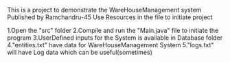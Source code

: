 This is a project to demonstrate the WareHouseManagement system
Published by Ramchandru-45
Use Resources in the file to initiate project

1.Open the "src" folder
2.Compile and run the "Main.java" file to initiate the program
3.UserDefined inputs for the System is available in Database folder
4."entities.txt" have data for WareHouseManagement System
5."logs.txt" will have Log data which can be useful(sometimes)